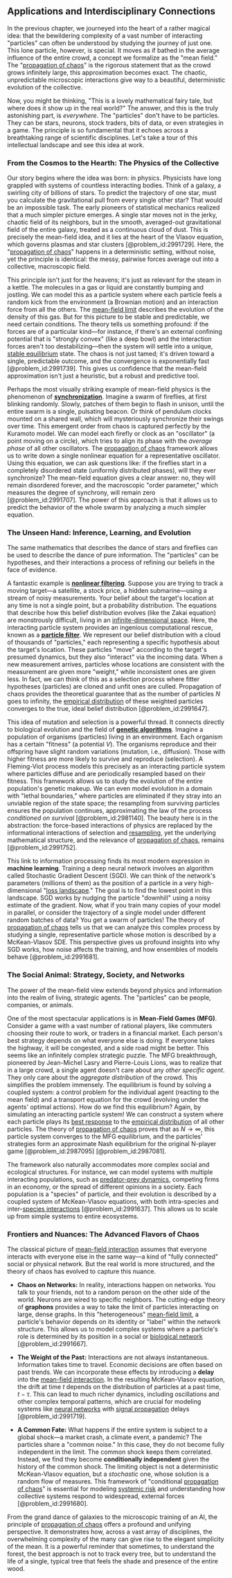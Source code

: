 ## Applications and Interdisciplinary Connections

In the previous chapter, we journeyed into the heart of a rather magical idea: that the bewildering complexity of a vast number of interacting "particles" can often be understood by studying the journey of just one. This lone particle, however, is special. It moves as if bathed in the average influence of the entire crowd, a concept we formalize as the "mean field." The "[propagation of chaos](@article_id:193722)" is the rigorous statement that as the crowd grows infinitely large, this approximation becomes exact. The chaotic, unpredictable microscopic interactions give way to a beautiful, deterministic evolution of the collective.

Now, you might be thinking, "This is a lovely mathematical fairy tale, but where does it show up in the real world?" The answer, and this is the truly astonishing part, is *everywhere*. The "particles" don't have to be particles. They can be stars, neurons, stock traders, bits of data, or even strategies in a game. The principle is so fundamental that it echoes across a breathtaking range of scientific disciplines. Let's take a tour of this intellectual landscape and see this idea at work.

### From the Cosmos to the Hearth: The Physics of the Collective

Our story begins where the idea was born: in physics. Physicists have long grappled with systems of countless interacting bodies. Think of a galaxy, a swirling city of billions of stars. To predict the trajectory of one star, must you calculate the gravitational pull from every single other star? That would be an impossible task. The early pioneers of statistical mechanics realized that a much simpler picture emerges. A single star moves not in the jerky, chaotic field of its neighbors, but in the smooth, averaged-out gravitational field of the entire galaxy, treated as a continuous cloud of dust. This is precisely the mean-field idea, and it lies at the heart of the Vlasov equation, which governs plasmas and star clusters [@problem_id:2991729]. Here, the "[propagation of chaos](@article_id:193722)" happens in a deterministic setting, without noise, yet the principle is identical: the messy, pairwise forces average out into a collective, macroscopic field.

This principle isn't just for the heavens; it's just as relevant for the steam in a kettle. The molecules in a gas or liquid are constantly bumping and jostling. We can model this as a particle system where each particle feels a random kick from the environment (a Brownian motion) and an interaction force from all the others. The [mean-field limit](@article_id:634138) describes the evolution of the density of this gas. But for this picture to be stable and predictable, we need certain conditions. The theory tells us something profound: if the forces are of a particular kind—for instance, if there's an external confining potential that is "strongly convex" (like a deep bowl) and the interaction forces aren't too destabilizing—then the system will settle into a unique, [stable equilibrium](@article_id:268985) state. The chaos is not just tamed; it's driven toward a single, predictable outcome, and the convergence is exponentially fast [@problem_id:2991739]. This gives us confidence that the mean-field approximation isn't just a heuristic, but a robust and predictive tool.

Perhaps the most visually striking example of mean-field physics is the phenomenon of **[synchronization](@article_id:263424)**. Imagine a swarm of fireflies, at first blinking randomly. Slowly, patches of them begin to flash in unison, until the entire swarm is a single, pulsating beacon. Or think of pendulum clocks mounted on a shared wall, which will mysteriously synchronize their swings over time. This emergent order from chaos is captured perfectly by the Kuramoto model. We can model each firefly or clock as an "oscillator" (a point moving on a circle), which tries to align its phase with the *average phase* of all other oscillators. The [propagation of chaos](@article_id:193722) framework allows us to write down a single nonlinear equation for a representative oscillator. Using this equation, we can ask questions like: if the fireflies start in a completely disordered state (uniformly distributed phases), will they ever synchronize? The mean-field equation gives a clear answer: no, they will remain disordered forever, and the macroscopic "order parameter," which measures the degree of synchrony, will remain zero [@problem_id:2991707]. The power of this approach is that it allows us to predict the behavior of the whole swarm by analyzing a much simpler equation.

### The Unseen Hand: Inference, Learning, and Evolution

The same mathematics that describes the dance of stars and fireflies can be used to describe the dance of pure information. The "particles" can be hypotheses, and their interactions a process of refining our beliefs in the face of evidence.

A fantastic example is **[nonlinear filtering](@article_id:200514)**. Suppose you are trying to track a moving target—a satellite, a stock price, a hidden submarine—using a stream of noisy measurements. Your belief about the target's location at any time is not a single point, but a probability distribution. The equations that describe how this belief distribution evolves (like the Zakai equation) are monstrously difficult, living in an [infinite-dimensional space](@article_id:138297). Here, the interacting particle system provides an ingenious computational rescue, known as a **[particle filter](@article_id:203573)**. We represent our belief distribution with a cloud of thousands of "particles," each representing a specific hypothesis about the target's location. These particles "move" according to the target's presumed dynamics, but they also "interact" via the incoming data. When a new measurement arrives, particles whose locations are consistent with the measurement are given more "weight," while inconsistent ones are given less. In fact, we can think of this as a selection process where fitter hypotheses (particles) are cloned and unfit ones are culled. Propagation of chaos provides the theoretical guarantee that as the number of particles $N$ goes to infinity, the [empirical distribution](@article_id:266591) of these weighted particles converges to the true, ideal belief distribution [@problem_id:2991647].

This idea of mutation and selection is a powerful thread. It connects directly to biological evolution and the field of **[genetic algorithms](@article_id:171641)**. Imagine a population of organisms (particles) living in an environment. Each organism has a certain "fitness" (a potential $V$). The organisms reproduce and their offspring have slight random variations (mutation, i.e., diffusion). Those with higher fitness are more likely to survive and reproduce (selection). A Fleming-Viot process models this precisely as an interacting particle system where particles diffuse and are periodically resampled based on their fitness. This framework allows us to study the evolution of the entire population's genetic makeup. We can even model evolution in a domain with "lethal boundaries," where particles are eliminated if they stray into an unviable region of the state space; the resampling from surviving particles ensures the population continues, approximating the law of the process *conditioned on survival* [@problem_id:2981140]. The beauty here is in the abstraction: the force-based interactions of physics are replaced by the informational interactions of selection and [resampling](@article_id:142089), yet the underlying mathematical structure, and the relevance of [propagation of chaos](@article_id:193722), remains [@problem_id:2991752].

This link to information processing finds its most modern expression in **machine learning**. Training a deep neural network involves an algorithm called Stochastic Gradient Descent (SGD). We can think of the network's parameters (millions of them) as the position of a particle in a very high-dimensional "[loss landscape](@article_id:139798)." The goal is to find the lowest point in this landscape. SGD works by nudging the particle "downhill" using a noisy estimate of the gradient. Now, what if you train many copies of your model in parallel, or consider the trajectory of a single model under different random batches of data? You get a swarm of particles! The theory of [propagation of chaos](@article_id:193722) tells us that we can analyze this complex process by studying a single, representative particle whose motion is described by a McKean-Vlasov SDE. This perspective gives us profound insights into why SGD works, how noise affects the training, and how ensembles of models behave [@problem_id:2991681].

### The Social Animal: Strategy, Society, and Networks

The power of the mean-field view extends beyond physics and information into the realm of living, strategic agents. The "particles" can be people, companies, or animals.

One of the most spectacular applications is in **Mean-Field Games (MFG)**. Consider a game with a vast number of rational players, like commuters choosing their route to work, or traders in a financial market. Each person's best strategy depends on what everyone else is doing. If everyone takes the highway, it will be congested, and a side road might be better. This seems like an infinitely complex strategic puzzle. The MFG breakthrough, pioneered by Jean-Michel Lasry and Pierre-Louis Lions, was to realize that in a large crowd, a single agent doesn't care about any *other specific agent*. They only care about the *aggregate distribution* of the crowd. This simplifies the problem immensely. The equilibrium is found by solving a coupled system: a control problem for the individual agent (reacting to the mean field) and a transport equation for the crowd (evolving under the agents' optimal actions). How do we find this equilibrium? Again, by simulating an interacting particle system! We can construct a system where each particle plays its [best response](@article_id:272245) to the [empirical distribution](@article_id:266591) of all other particles. The theory of [propagation of chaos](@article_id:193722) proves that as $N \to \infty$, this particle system converges to the MFG equilibrium, and the particles' strategies form an approximate Nash equilibrium for the original N-player game [@problem_id:2987095] [@problem_id:2987081].

The framework also naturally accommodates more complex social and ecological structures. For instance, we can model systems with multiple interacting populations, such as [predator-prey dynamics](@article_id:275947), competing firms in an economy, or the spread of different opinions in a society. Each population is a "species" of particle, and their evolution is described by a coupled system of McKean-Vlasov equations, with both intra-species and inter-[species interactions](@article_id:174577) [@problem_id:2991637]. This allows us to scale up from simple systems to entire ecosystems.

### Frontiers and Nuances: The Advanced Flavors of Chaos

The classical picture of [mean-field interaction](@article_id:200063) assumes that everyone interacts with everyone else in the same way—a kind of "fully connected" social or physical network. But the real world is more structured, and the theory of chaos has evolved to capture this nuance.

-   **Chaos on Networks:** In reality, interactions happen on networks. You talk to your friends, not to a random person on the other side of the world. Neurons are wired to specific neighbors. The cutting-edge theory of **graphons** provides a way to take the limit of particles interacting on large, dense graphs. In this "heterogeneous" [mean-field limit](@article_id:634138), a particle's behavior depends on its identity or "label" within the network structure. This allows us to model complex systems where a particle's role is determined by its position in a social or [biological network](@article_id:264393) [@problem_id:2991667].

-   **The Weight of the Past:** Interactions are not always instantaneous. Information takes time to travel. Economic decisions are often based on past trends. We can incorporate these effects by introducing a **delay** into the [mean-field interaction](@article_id:200063). In the resulting McKean-Vlasov equation, the drift at time $t$ depends on the distribution of particles at a past time, $t-\tau$. This can lead to much richer dynamics, including oscillations and other complex temporal patterns, which are crucial for modeling systems like [neural networks](@article_id:144417) with [signal propagation](@article_id:164654) delays [@problem_id:2991719].

-   **A Common Fate:** What happens if the entire system is subject to a global shock—a market crash, a climate event, a pandemic? The particles share a "common noise." In this case, they do not become fully independent in the limit. The common shock keeps them correlated. Instead, we find they become **conditionally independent** given the history of the common shock. The limiting object is not a deterministic McKean-Vlasov equation, but a *stochastic* one, whose solution is a random flow of measures. This framework of "conditional [propagation of chaos](@article_id:193722)" is essential for modeling [systemic risk](@article_id:136203) and understanding how collective systems respond to widespread, external forces [@problem_id:2991680].

From the grand dance of galaxies to the microscopic training of an AI, the principle of [propagation of chaos](@article_id:193722) offers a profound and unifying perspective. It demonstrates how, across a vast array of disciplines, the overwhelming complexity of the many can give rise to the elegant simplicity of the mean. It is a powerful reminder that sometimes, to understand the forest, the best approach is not to track every tree, but to understand the life of a single, typical tree that feels the shade and presence of the entire wood.
